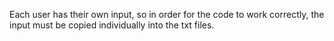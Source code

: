 Each user has their own input, so in order for the code to work correctly, the input must be copied individually into the txt files.
